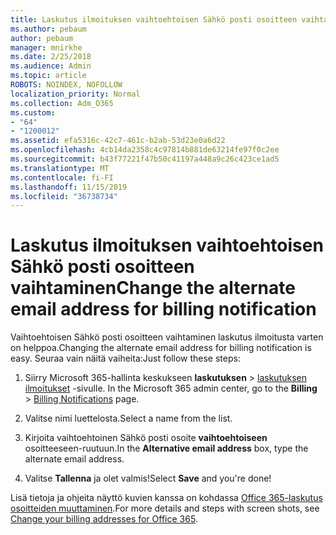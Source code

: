 ```yaml
---
title: Laskutus ilmoituksen vaihtoehtoisen Sähkö posti osoitteen vaihtaminen
ms.author: pebaum
author: pebaum
manager: mnirkhe
ms.date: 2/25/2018
ms.audience: Admin
ms.topic: article
ROBOTS: NOINDEX, NOFOLLOW
localization_priority: Normal
ms.collection: Adm_O365
ms.custom:
- "64"
- "1200012"
ms.assetid: efa5316c-42c7-461c-b2ab-53d23e0a6d22
ms.openlocfilehash: 4cb14da2358c4c97814b881de63214fe97f0c2ee
ms.sourcegitcommit: b43f77221f47b50c41197a448a9c26c423ce1ad5
ms.translationtype: MT
ms.contentlocale: fi-FI
ms.lasthandoff: 11/15/2019
ms.locfileid: "36738734"
---
```

# <a name="change-the-alternate-email-address-for-billing-notification"></a><span data-ttu-id="2aa75-102">Laskutus ilmoituksen vaihtoehtoisen Sähkö posti osoitteen vaihtaminen</span><span class="sxs-lookup"><span data-stu-id="2aa75-102">Change the alternate email address for billing notification</span></span>

<span data-ttu-id="2aa75-103">Vaihtoehtoisen Sähkö posti osoitteen vaihtaminen laskutus ilmoitusta varten on helppoa.</span><span class="sxs-lookup"><span data-stu-id="2aa75-103">Changing the alternate email address for billing notification is easy.</span></span> <span data-ttu-id="2aa75-104">Seuraa vain näitä vaiheita:</span><span class="sxs-lookup"><span data-stu-id="2aa75-104">Just follow these steps:</span></span>
  
1. <span data-ttu-id="2aa75-105">Siirry Microsoft 365-hallinta keskukseen **laskutuksen** \> [laskutuksen ilmoitukset](https://go.microsoft.com/fwlink/p/?linkid=853212) -sivulle.  </span><span class="sxs-lookup"><span data-stu-id="2aa75-105">In the Microsoft 365 admin center, go to the **Billing** \>  [Billing Notifications](https://go.microsoft.com/fwlink/p/?linkid=853212) page.</span></span>

2. <span data-ttu-id="2aa75-106">Valitse nimi luettelosta.</span><span class="sxs-lookup"><span data-stu-id="2aa75-106">Select a name from the list.</span></span>

3. <span data-ttu-id="2aa75-107">Kirjoita vaihtoehtoinen Sähkö posti osoite **vaihtoehtoiseen** osoitteeseen-ruutuun.</span><span class="sxs-lookup"><span data-stu-id="2aa75-107">In the **Alternative email address** box, type the alternate email address.</span></span>

4. <span data-ttu-id="2aa75-108">Valitse **Tallenna** ja olet valmis!</span><span class="sxs-lookup"><span data-stu-id="2aa75-108">Select **Save** and you're done!</span></span>

<span data-ttu-id="2aa75-109">Lisä tietoja ja ohjeita näyttö kuvien kanssa on kohdassa [Office 365-laskutus osoitteiden muuttaminen](https://docs.microsoft.com/office365/admin/subscriptions-and-billing/change-your-billing-addresses).</span><span class="sxs-lookup"><span data-stu-id="2aa75-109">For more details and steps with screen shots, see [Change your billing addresses for Office 365](https://docs.microsoft.com/office365/admin/subscriptions-and-billing/change-your-billing-addresses).</span></span>
  